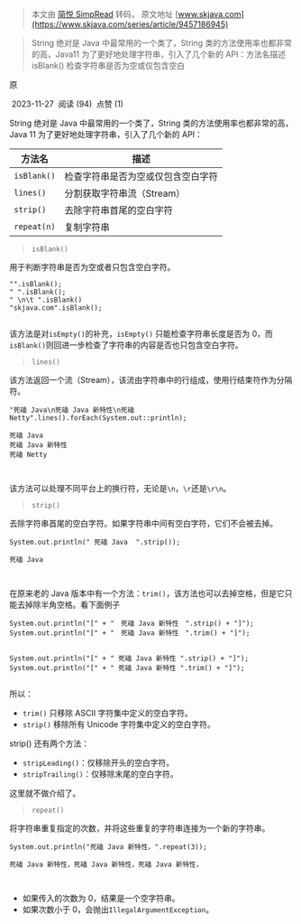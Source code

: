 > 本文由 [简悦 SimpRead](http://ksria.com/simpread/) 转码， 原文地址 [www.skjava.com](https://www.skjava.com/series/article/9457186945)

> String 绝对是 Java 中最常用的一个类了，String 类的方法使用率也都非常的高，Java11 为了更好地处理字符串，引入了几个新的 API：方法名描述 isBlank() 检查字符串是否为空或仅包含空白

原

 2023-11-27  阅读 (94)  点赞 (1)

String 绝对是 Java 中最常用的一个类了，String 类的方法使用率也都非常的高，Java 11 为了更好地处理字符串，引入了几个新的 API：

<table><thead><tr><th>方法名</th><th>描述</th></tr></thead><tbody><tr><td><code>isBlank()</code></td><td>检查字符串是否为空或仅包含空白字符</td></tr><tr><td><code>lines()</code></td><td>分割获取字符串流（Stream）</td></tr><tr><td><code>strip()</code></td><td>去除字符串首尾的空白字符</td></tr><tr><td><code>repeat(n)</code></td><td>复制字符串</td></tr></tbody></table>

> `isBlank()`

用于判断字符串是否为空或者只包含空白字符。

```
"".isBlank();   
" ".isBlank();   
" \n\t ".isBlank()   
"skjava.com".isBlank();  


```

该方法是对`isEmpty()`的补充，`isEmpty()` 只能检查字符串长度是否为 0，而`isBlank()`则回进一步检查了字符串的内容是否也只包含空白字符。

> `lines()`

该方法返回一个流（Stream），该流由字符串中的行组成，使用行结束符作为分隔符。

```
"死磕 Java\n死磕 Java 新特性\n死磕 Netty".lines().forEach(System.out::println);

死磕 Java
死磕 Java 新特性
死磕 Netty



```

该方法可以处理不同平台上的换行符，无论是`\n`，`\r`还是`\r\n`。

> `strip()`

去除字符串首尾的空白字符。如果字符串中间有空白字符，它们不会被去掉。

```
System.out.println(" 死磕 Java  ".strip());

死磕 Java



```

在原来老的 Java 版本中有一个方法：`trim()`，该方法也可以去掉空格，但是它只能去掉除半角空格。看下面例子

```
System.out.println("[" + "　死磕 Java 新特性　".strip() + "]");   
System.out.println("[" + "　死磕 Java 新特性　".trim() + "]");    


System.out.println("[" + " 死磕 Java 新特性 ".strip() + "]");    
System.out.println("[" + " 死磕 Java 新特性 ".trim() + "]");     


```

所以：

*   `trim()` 只移除 ASCII 字符集中定义的空白字符。
*   `strip()` 移除所有 Unicode 字符集中定义的空白字符。

strip() 还有两个方法：

*   `stripLeading()`：仅移除开头的空白字符。
*   `stripTrailing()`：仅移除末尾的空白字符。

这里就不做介绍了。

> `repeat()`

将字符串重复指定的次数，并将这些重复的字符串连接为一个新的字符串。

```
System.out.println("死磕 Java 新特性，".repeat(3));

死磕 Java 新特性，死磕 Java 新特性，死磕 Java 新特性，



```

*   如果传入的次数为 0，结果是一个空字符串。
*   如果次数小于 0，会抛出`IllegalArgumentException`。